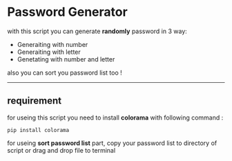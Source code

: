 # Password Generator



with this script you can generate **randomly** password in 3 way:
- Generaiting with number 
- Generaiting with letter
- Genetating with number and letter 

also you can sort you password list too !

---
## requirement
for useing this script you need to install **colorama** with following command :

`pip install colorama`

for useing **sort password list** part, copy your password list to directory of script or drag and drop file to terminal